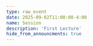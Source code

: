 ```yaml
---
type: raw_event
date: 2025-09-02T11:00:00-4:00
name: Session
description: 'First Lecture'
hide_from_announcments: true
---
```

